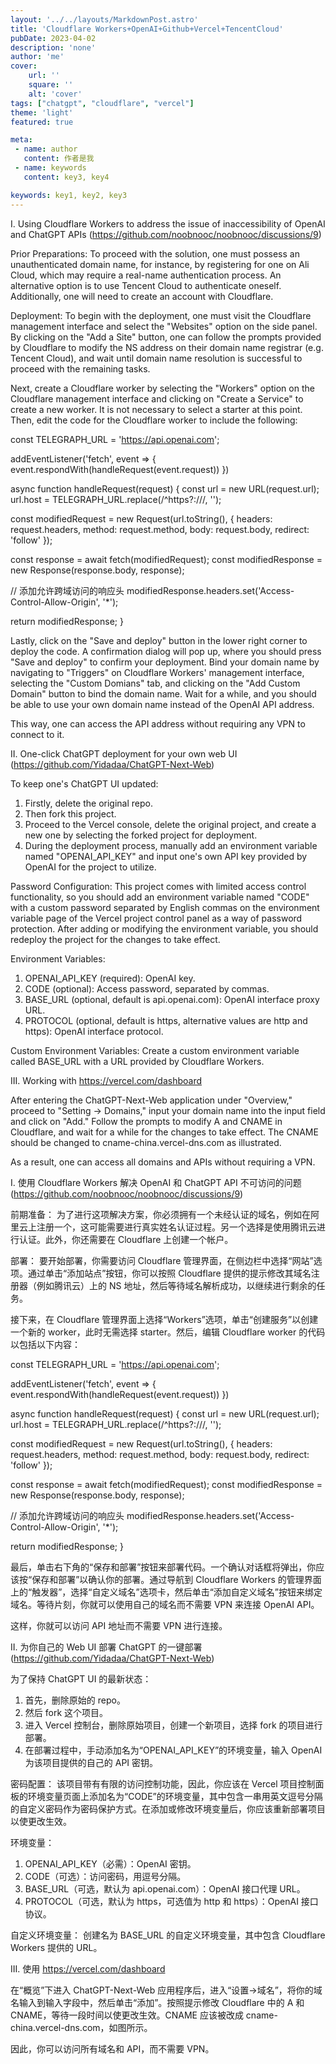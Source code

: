 ```yaml
---
layout: '../../layouts/MarkdownPost.astro'
title: 'Cloudflare Workers+OpenAI+Github+Vercel+TencentCloud'
pubDate: 2023-04-02
description: 'none'
author: 'me'
cover:
    url: ''
    square: ''
    alt: 'cover'
tags: ["chatgpt", "cloudflare", "vercel"] 
theme: 'light'
featured: true

meta:
 - name: author
   content: 作者是我
 - name: keywords
   content: key3, key4

keywords: key1, key2, key3
---
```

I. Using Cloudflare Workers to address the issue of inaccessibility of OpenAI and ChatGPT APIs
(https://github.com/noobnooc/noobnooc/discussions/9)

Prior Preparations:
To proceed with the solution, one must possess an unauthenticated domain name, for instance, by registering for one on Ali Cloud, which may require a real-name authentication process. An alternative option is to use Tencent Cloud to authenticate oneself. Additionally, one will need to create an account with Cloudflare.

Deployment:
To begin with the deployment, one must visit the Cloudflare management interface and select the "Websites" option on the side panel. By clicking on the "Add a Site" button, one can follow the prompts provided by Cloudflare to modify the NS address on their domain name registrar (e.g. Tencent Cloud), and wait until domain name resolution is successful to proceed with the remaining tasks.
 
Next, create a Cloudflare worker by selecting the "Workers" option on the Cloudflare management interface and clicking on "Create a Service" to create a new worker. It is not necessary to select a starter at this point. Then, edit the code for the Cloudflare worker to include the following:


const TELEGRAPH_URL = 'https://api.openai.com';

addEventListener('fetch', event => {
  event.respondWith(handleRequest(event.request))
})

async function handleRequest(request) {
  const url = new URL(request.url);
  url.host = TELEGRAPH_URL.replace(/^https?:\/\//, '');

  const modifiedRequest = new Request(url.toString(), {
    headers: request.headers,
    method: request.method,
    body: request.body,
    redirect: 'follow'
  });

  const response = await fetch(modifiedRequest);
  const modifiedResponse = new Response(response.body, response);

  // 添加允许跨域访问的响应头
  modifiedResponse.headers.set('Access-Control-Allow-Origin', '*');

  return modifiedResponse;
}


Lastly, click on the "Save and deploy" button in the lower right corner to deploy the code. A confirmation dialog will pop up, where you should press "Save and deploy" to confirm your deployment. Bind your domain name by navigating to "Triggers" on Cloudflare Workers' management interface, selecting the "Custom Domians" tab, and clicking on the "Add Custom Domain" button to bind the domain name. Wait for a while, and you should be able to use your own domain name instead of the OpenAI API address.

This way, one can access the API address without requiring any VPN to connect to it.

II. One-click ChatGPT deployment for your own web UI
(https://github.com/Yidadaa/ChatGPT-Next-Web)

To keep one's ChatGPT UI updated:

1. Firstly, delete the original repo.
2. Then fork this project.
3. Proceed to the Vercel console, delete the original project, and create a new one by selecting the forked project for deployment.
4. During the deployment process, manually add an environment variable named "OPENAI_API_KEY" and input one's own API key provided by OpenAI for the project to utilize.

Password Configuration:
This project comes with limited access control functionality, so you should add an environment variable named "CODE" with a custom password separated by English commas on the environment variable page of the Vercel project control panel as a way of password protection. After adding or modifying the environment variable, you should redeploy the project for the changes to take effect.

Environment Variables:
1. OPENAI_API_KEY (required): OpenAI key.
2. CODE (optional): Access password, separated by commas.
3. BASE_URL (optional, default is api.openai.com): OpenAI interface proxy URL.
4. PROTOCOL (optional, default is https, alternative values are http and https): OpenAI interface protocol.

Custom Environment Variables:
Create a custom environment variable called BASE_URL with a URL provided by Cloudflare Workers.

III. Working with https://vercel.com/dashboard

After entering the ChatGPT-Next-Web application under "Overview," proceed to "Setting -> Domains," input your domain name into the input field and click on "Add." Follow the prompts to modify A and CNAME in Cloudflare, and wait for a while for the changes to take effect. The CNAME should be changed to cname-china.vercel-dns.com as illustrated.

As a result, one can access all domains and APIs without requiring a VPN.


I. 使用 Cloudflare Workers 解决 OpenAI 和 ChatGPT API 不可访问的问题
(https://github.com/noobnooc/noobnooc/discussions/9)

前期准备：
为了进行这项解决方案，你必须拥有一个未经认证的域名，例如在阿里云上注册一个，这可能需要进行真实姓名认证过程。另一个选择是使用腾讯云进行认证。此外，你还需要在 Cloudflare 上创建一个帐户。

部署：
要开始部署，你需要访问 Cloudflare 管理界面，在侧边栏中选择“网站”选项。通过单击“添加站点”按钮，你可以按照 Cloudflare 提供的提示修改其域名注册器（例如腾讯云）上的 NS 地址，然后等待域名解析成功，以继续进行剩余的任务。
 
接下来，在 Cloudflare 管理界面上选择“Workers”选项，单击“创建服务”以创建一个新的 worker，此时无需选择 starter。然后，编辑 Cloudflare worker 的代码以包括以下内容：


const TELEGRAPH_URL = 'https://api.openai.com';

addEventListener('fetch', event => {
  event.respondWith(handleRequest(event.request))
})

async function handleRequest(request) {
  const url = new URL(request.url);
  url.host = TELEGRAPH_URL.replace(/^https?:\/\//, '');

  const modifiedRequest = new Request(url.toString(), {
    headers: request.headers,
    method: request.method,
    body: request.body,
    redirect: 'follow'
  });

  const response = await fetch(modifiedRequest);
  const modifiedResponse = new Response(response.body, response);

  // 添加允许跨域访问的响应头
  modifiedResponse.headers.set('Access-Control-Allow-Origin', '*');

  return modifiedResponse;
}

最后，单击右下角的“保存和部署”按钮来部署代码。一个确认对话框将弹出，你应该按“保存和部署”以确认你的部署。通过导航到 Cloudflare Workers 的管理界面上的“触发器”，选择“自定义域名”选项卡，然后单击“添加自定义域名”按钮来绑定域名。等待片刻，你就可以使用自己的域名而不需要 VPN 来连接 OpenAI API。

这样，你就可以访问 API 地址而不需要 VPN 进行连接。

II. 为你自己的 Web UI 部署 ChatGPT 的一键部署
(https://github.com/Yidadaa/ChatGPT-Next-Web)

为了保持 ChatGPT UI 的最新状态：

1. 首先，删除原始的 repo。
2. 然后 fork 这个项目。
3. 进入 Vercel 控制台，删除原始项目，创建一个新项目，选择 fork 的项目进行部署。
4. 在部署过程中，手动添加名为“OPENAI_API_KEY”的环境变量，输入 OpenAI 为该项目提供的自己的 API 密钥。

密码配置：
该项目带有有限的访问控制功能，因此，你应该在 Vercel 项目控制面板的环境变量页面上添加名为“CODE”的环境变量，其中包含一串用英文逗号分隔的自定义密码作为密码保护方式。在添加或修改环境变量后，你应该重新部署项目以使更改生效。

环境变量：
1. OPENAI_API_KEY（必需）：OpenAI 密钥。
2. CODE（可选）：访问密码，用逗号分隔。
3. BASE_URL（可选，默认为 api.openai.com）：OpenAI 接口代理 URL。
4. PROTOCOL（可选，默认为 https，可选值为 http 和 https）：OpenAI 接口协议。

自定义环境变量：
创建名为 BASE_URL 的自定义环境变量，其中包含 Cloudflare Workers 提供的 URL。

III. 使用 https://vercel.com/dashboard

在“概览”下进入 ChatGPT-Next-Web 应用程序后，进入“设置->域名”，将你的域名输入到输入字段中，然后单击“添加”。按照提示修改 Cloudflare 中的 A 和 CNAME，等待一段时间以使更改生效。CNAME 应该被改成 cname-china.vercel-dns.com，如图所示。

因此，你可以访问所有域名和 API，而不需要 VPN。